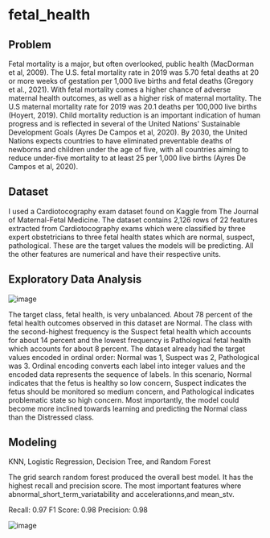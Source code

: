 # fetal_health

## Problem 
Fetal mortality is a major, but often overlooked, public health (MacDorman et al, 2009). The U.S. fetal mortality rate in 2019 was 5.70 fetal deaths at 20 or more weeks of gestation per 1,000 live births and fetal deaths (Gregory et al., 2021). With fetal mortality comes a higher chance of adverse maternal health outcomes, as well as a higher risk of maternal mortality. The U.S maternal mortality rate for 2019 was 20.1 deaths per 100,000 live births (Hoyert, 2019). Child mortality reduction is an important indication of human progress and is reflected in several of the United Nations' Sustainable Development Goals (Ayres De Campos et al, 2020). By 2030, the United Nations expects countries to have eliminated preventable deaths of newborns and children under the age of five, with all countries aiming to reduce under-five mortality to at least 25 per 1,000 live births (Ayres De Campos et al, 2020).

## Dataset
I used a Cardiotocography exam dataset found on Kaggle from The Journal of Maternal-Fetal Medicine. The dataset contains 2,126 rows of 22 features extracted from Cardiotocography exams which were classified by three expert obstetricians to three fetal health states which are normal, suspect, pathological. These are the target values the models will be predicting. All the other features are numerical and have their respective units.

## Exploratory Data Analysis

![image](https://user-images.githubusercontent.com/20906514/157557631-344376f4-c89e-44bb-9914-ffbb7d5efb62.png)

The target class, fetal health, is very unbalanced. About 78 percent of the fetal health outcomes observed in this dataset are Normal. The class with the second-highest frequency is the Suspect fetal health which accounts for about 14 percent and the lowest frequency is Pathological fetal health which accounts for about 8 percent. The dataset already had the target values encoded in ordinal order: Normal was 1, Suspect was 2, Pathological was 3. Ordinal encoding converts each label into integer values and the encoded data represents the sequence of labels. In this scenario, Normal indicates that the fetus is healthy so low concern, Suspect indicates the fetus should be monitored so medium concern, and Pathological indicates problematic state so high concern. Most importantly, the model could become more inclined towards learning and predicting the Normal class than the Distressed class.


## Modeling
KNN, Logistic Regression, Decision Tree, and Random Forest

The grid search random forest produced the overall best model. It has the highest recall and precision score. The most important features where abnormal_short_term_variatability and accelerationns,and mean_stv.

Recall: 0.97
F1 Score: 0.98
Precision: 0.98

![image](https://user-images.githubusercontent.com/20906514/157558430-1f8522f8-3c48-4ee8-b416-da9054a8531b.png) 
